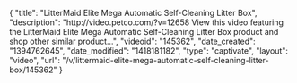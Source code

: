 {
    "title": "LitterMaid Elite Mega Automatic Self-Cleaning Litter Box",
    "description": "http:\/\/video.petco.com\/?v=12658 View this video featuring the LitterMaid Elite Mega Automatic Self-Cleaning Litter Box product and shop other similar product...",
    "videoid": "145362",
    "date_created": "1394762645",
    "date_modified": "1418181182",
    "type": "captivate",
    "layout": "video",
    "url": "\/v\/littermaid-elite-mega-automatic-self-cleaning-litter-box\/145362"
}
